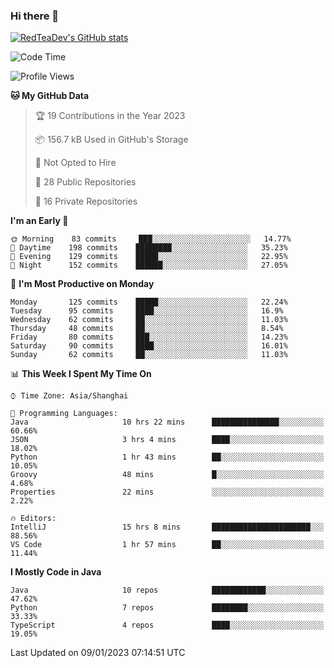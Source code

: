 ### Hi there 👋

<!--
**RedTeaDev/RedTeaDev** is a ✨ _special_ ✨ repository because its `README.md` (this file) appears on your GitHub profile.

Here are some ideas to get you started:

- 🔭 I’m currently working on ...
- 🌱 I’m currently learning ...
- 👯 I’m looking to collaborate on ...
- 🤔 I’m looking for help with ...
- 💬 Ask me about ...
- 📫 How to reach me: ...
- 😄 Pronouns: ...
- ⚡ Fun fact: ...
-->

<!--
[![wakatime](https://wakatime.com/badge/user/6b101ed0-04c0-4490-9283-eb61f2efff96.svg)](https://wakatime.com/@6b101ed0-04c0-4490-9283-eb61f2efff96)
!-->

[![RedTeaDev's GitHub stats](https://github-readme-stats.vercel.app/api?username=RedTeaDev)](https://github.com/anuraghazra/github-readme-stats)
<!--
[![willianrod's wakatime stats](https://github-readme-stats.vercel.app/api/wakatime?username=RedTeaDev)](https://github.com/anuraghazra/github-readme-stats)
!-->
<!--START_SECTION:waka-->
![Code Time](http://img.shields.io/badge/Code%20Time-1%2C110%20hrs%206%20mins-blue)

![Profile Views](http://img.shields.io/badge/Profile%20Views-2-blue)

**🐱 My GitHub Data** 

> 🏆 19 Contributions in the Year 2023
 > 
> 📦 156.7 kB Used in GitHub's Storage 
 > 
> 🚫 Not Opted to Hire
 > 
> 📜 28 Public Repositories 
 > 
> 🔑 16 Private Repositories  
 > 
**I'm an Early 🐤** 

```text
🌞 Morning    83 commits     ███░░░░░░░░░░░░░░░░░░░░░░   14.77% 
🌆 Daytime    198 commits    ████████░░░░░░░░░░░░░░░░░   35.23% 
🌃 Evening    129 commits    █████░░░░░░░░░░░░░░░░░░░░   22.95% 
🌙 Night      152 commits    ██████░░░░░░░░░░░░░░░░░░░   27.05%

```
📅 **I'm Most Productive on Monday** 

```text
Monday       125 commits    █████░░░░░░░░░░░░░░░░░░░░   22.24% 
Tuesday      95 commits     ████░░░░░░░░░░░░░░░░░░░░░   16.9% 
Wednesday    62 commits     ██░░░░░░░░░░░░░░░░░░░░░░░   11.03% 
Thursday     48 commits     ██░░░░░░░░░░░░░░░░░░░░░░░   8.54% 
Friday       80 commits     ███░░░░░░░░░░░░░░░░░░░░░░   14.23% 
Saturday     90 commits     ████░░░░░░░░░░░░░░░░░░░░░   16.01% 
Sunday       62 commits     ██░░░░░░░░░░░░░░░░░░░░░░░   11.03%

```


📊 **This Week I Spent My Time On** 

```text
⌚︎ Time Zone: Asia/Shanghai

💬 Programming Languages: 
Java                     10 hrs 22 mins      ███████████████░░░░░░░░░░   60.66% 
JSON                     3 hrs 4 mins        ████░░░░░░░░░░░░░░░░░░░░░   18.02% 
Python                   1 hr 43 mins        ██░░░░░░░░░░░░░░░░░░░░░░░   10.05% 
Groovy                   48 mins             █░░░░░░░░░░░░░░░░░░░░░░░░   4.68% 
Properties               22 mins             ░░░░░░░░░░░░░░░░░░░░░░░░░   2.22%

🔥 Editors: 
IntelliJ                 15 hrs 8 mins       ██████████████████████░░░   88.56% 
VS Code                  1 hr 57 mins        ██░░░░░░░░░░░░░░░░░░░░░░░   11.44%

```

**I Mostly Code in Java** 

```text
Java                     10 repos            ████████████░░░░░░░░░░░░░   47.62% 
Python                   7 repos             ████████░░░░░░░░░░░░░░░░░   33.33% 
TypeScript               4 repos             ████░░░░░░░░░░░░░░░░░░░░░   19.05%

```



 Last Updated on 09/01/2023 07:14:51 UTC
<!--END_SECTION:waka-->


